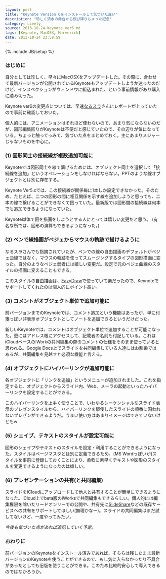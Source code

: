 ```yaml
---
layout: post
title: "Keynote Version 6をインストールして気づいた違い"
description: "珍しく清水の舞台から飛び降りちゃった記念"
category: Lively
source: 2013-10-24-keynote_ver6.md
tags: [Keynote, MacOSX, Marverick]
date: 2013-10-24 23:59:59
---
```

{% include JB/setup %}

### はじめに
自分としては珍しく、早々にMacOSXをアップデートした。その際に、合わせて最新バージョンが公開されているKeynoteもアップデートしようか迷ったのだけど、インスペクションがウィンドウに組込まれた、という事前情報があり購入に踏み切った。

Keynote ver6の変更点については、早速[なるスラ](http://blog.narusura.com/keynote-6.html)さんにレポートが上っていたので事前に確認しておいた。

個人的には、アニメーションはそれほど使わないので、あまり気にならないのだが、図形編集回りがKeynoteは不便だと感じていたので、その辺りが気になっている。ちょっと触ってっみて、気づいた点をまとめておく。主にあまりメジャーじゃないものを中心に。

### (1) 図形同士の接続線が複数追加可能に

Keynoteでは図形同士を線で繋げるためには、オブジェクト同士を選択して「接続線を追加」というオペレーションをしなければならない。PPTのような線オブジェクトとは別に存在する。

Keynote Ver5.xでは、この接続線が関係毎に1本しか設定できなかった。そのため、たとえば、二つの図形の間に相互関係を示す線を追加しようと思っても、二本の線で繋げることができなくて困っていた。最新版では図形間の接続線は何本でも追加できるようになっていた。

Keynote単体で図を描画をしようとする人にとっては嬉しい変更だと思う。
(有名な所では、図形の演算もできるようになった。)

### (2) ペンで線描画がベジェからマウスの軌跡で描けるように

なるスラさんでも指摘されていたが、ペンでの線の自由描画のデフォルトがベジェ曲線ではなく、マウスの軌跡を使ってスムージングするタイプの図形描画に変った。自分のようなベジェ弱者には嬉しい変更だ。設定で元のベジェ曲線のスタイルの描画に変えることもできる。

このスタイルの自由描画は、[EazyDraw](http://www.eazydraw.com)で使っていて楽だったので、Keynoteでサポートしてくれたのは個人的にポイント高い。

### (3) コメントがオブジェクト単位で追加可能に

前バージョンまでのKeynoteでは、コメント追加という機能はあったが、単に付箋っぽい非表示オブジェクトとしてノートを追加できるというだけだった。

新しいKeynoteでは、コメントはオブジェクト単位で追加することが可能になった。更にはアドレス帳にアクセスして、記載者の名前も付記している。これはiCloudベースのiWorkの共同編集の際のコメントの仕様をそのまま使っていると思われる。Google Docs上でスライドを共同編集している人達にはお馴染ではあるが、共同編集を見越すと必須な機能と言える。

### (4) オブジェクトにハイパーリンクが追加可能に

各オブジェクトに「リンクを追加」というメニューが追加されました。これを指定すると、オブジェクトからスライド内、Web、メーラの起動といったハイパーリンクを設定することができる。

このハイパーリンクを上手く使うことで、いわゆるシーケンシャルなスライド表示のプレゼンスタイルから、ハイパーリンクを駆使したスライドの順番に囚われないプレゼンができるようだ。うまい使い方はあまりイメージはできていないけどもw

### (5) シェイプ、テキストのスタイルが設定可能に

図形のシェイプやテキストのスタイルを設定・利用することができるようになった。スタイルはページマスタとは別に定義できるため、(MS Wordっぽいが)スタイルを事前に登録しておくことにより、柔軟に素早くテキストや図形のスタイルを変更できるようになったのは嬉しい。

### (6) プレゼンテーションの共有(と共同編集)

スライドをiCloudにアップロードして他人と共有することが簡単にできるようになった。iCloud上でbeta版のiWorksで共同編集もできるらしい。個人的には編集権限を除いたリードオンリーでの公開や、共有先に[SlideShare](http://slideshare.com/)などの既存サービスへの共有をサポートしてほしい(無理かなー)。スライドの共同編集はまだ試してないけど、一度やってみたい。

*今後も気づいた点があれば追記していく予定。*

### おわりに

前バージョンのKeynoteをインストール済みであれば、そちらは残したまま最新バージョンのKeynoteを使うことができるので、もし気に入らなかったり不具合があったとしても旧版を使うことができる。このため比較的安心して導入できるのではなかろうか。

